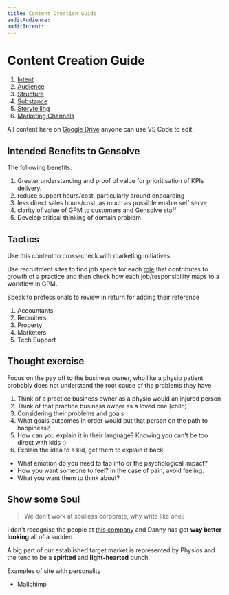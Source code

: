 ```yaml
---
title: Content Creation Guide
auditAudience:
auditIntent:
---
```


# Content Creation Guide

1. [Intent](./intent/)
2. [Audience](./audience/)
3. [Structure](./content-structure/)
4. [Substance](./substance/)
5. [Storytelling](./storytelling/)
6. [Marketing Channels](./marketing-channels/)

All content here on [Google Drive](https://drive.google.com/drive/u/0/folders/1NrD8g-7Optig8uizemwNgZ1Ndm7-Y-d2) anyone can use VS Code to edit.

## Intended Benefits to Gensolve

The following benefits:

1. Greater understanding and proof of value for prioritisation of KPIs delivery.
2. reduce support hours/cost, particularly around onboarding
3. less direct sales hours/cost, as much as possible enable self serve
4. clarity of value of GPM to customers and Gensolve staff
5. Develop critical thinking of domain problem

## Tactics

Use this content to cross-check with marketing initiatives

Use recruitment sites to find job specs for each [role](../../roles/) that contributes to growth of a practice and then check how each job/responsibility maps to a workflow in GPM.

Speak to professionals to review in return for adding their reference

1. Accountants
2. Recruiters
3. Property
4. Marketers
5. Tech Support

## Thought exercise

Focus on the pay off to the business owner, who like a physio patient probably does not understand the root cause of the problems they have.

1. Think of a practice business owner as a physio would an injured person
2. Think of that practice business owner as a loved one (child)
3. Considering their problems and goals
4. What goals outcomes in order would put that person on the path to happiness?
5. How can you explain it in their language? Knowing you can't be too direct with kids :)
6. Explain the idea to a kid, get them to explain it back.

- What emotion do you need to tap into or the psychological impact?
- How you want someone to feel? In the case of pain, avoid feeling.
- What you want them to think about?

## Show some Soul

> We don't work at soulless corporate, why write like one?

I don't recognise the people at [this company](https://www.gensolve.co.uk/about) and Danny has got **way better looking** all of a sudden.

A big part of our established target market is represented by Physios and the tend to be a **spirited** and **light-hearted** bunch.

Examples of site with personality

- [Mailchimp](https://mailchimp.com/)
